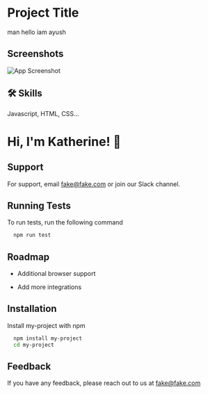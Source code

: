 
# Project Title

man hello iam ayush


## Screenshots

![App Screenshot]()


## 🛠 Skills
Javascript, HTML, CSS...


# Hi, I'm Katherine! 👋


## Support

For support, email fake@fake.com or join our Slack channel.


## Running Tests

To run tests, run the following command

```bash
  npm run test
```


## Roadmap

- Additional browser support

- Add more integrations


## Installation

Install my-project with npm

```bash
  npm install my-project
  cd my-project
```
    
## Feedback

If you have any feedback, please reach out to us at fake@fake.com
